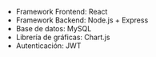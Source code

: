 - Framework Frontend: React
- Framework Backend: Node.js + Express
- Base de datos: MySQL
- Librería de gráficas: Chart.js
- Autenticación: JWT
